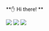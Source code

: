 

<!--
**TianZonglin/TianZonglin** is a ✨ _special_ ✨ repository because its `README.md` (this file) appears on your GitHub profile.
### Hi there 👋
Here are some ideas to get you started:


- 🔭 I’m currently working on ...
- 🌱 I’m currently learning ...
- 👯 I’m looking to collaborate on ...
- 🤔 I’m looking for help with ...
- 💬 Ask me about ...
- 📫 How to reach me: ...
- 😄 Pronouns: ...
- ⚡ Fun fact: ...

-->

**✋ Hi there! **

![](https://cdn.jsdelivr.net/gh/TianZonglin/GitHub-Stats@latest/generated/overview.svg)
![](https://cdn.jsdelivr.net/gh/TianZonglin/GitHub-Stats@latest/generated/languages.svg)
![](https://github-readme-stats.vercel.app/api?username=TianZonglin&show_icons=true&hide=[%22issues%22])

 

